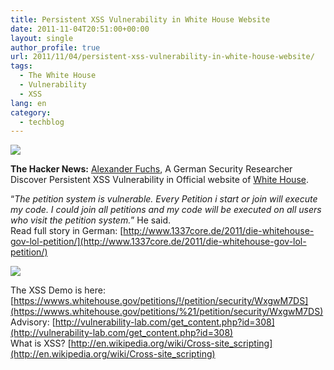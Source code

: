```yaml
---
title: Persistent XSS Vulnerability in White House Website
date: 2011-11-04T20:51:00+00:00
layout: single
author_profile: true
url: 2011/11/04/persistent-xss-vulnerability-in-white-house-website/
tags:
  - The White House
  - Vulnerability
  - XSS
lang: en
category: 
  - techblog
---
```

[![](http://2.bp.blogspot.com/-q-3kLstSLvY/TrVqLYHaziI/AAAAAAAAEQQ/bu1oR-hkRlY/s200/US-WhiteHouse-Logo%255B4%255D.png)](http://2.bp.blogspot.com/-q-3kLstSLvY/TrVqLYHaziI/AAAAAAAAEQQ/bu1oR-hkRlY/s1600/US-WhiteHouse-Logo%255B4%255D.png)

**The Hacker News:** [Alexander Fuchs](http://www.1337core.de/), A German Security Researcher Discover Persistent XSS Vulnerability in Official website of [White House](https://wwws.whitehouse.gov/petitions/%21/petition/security/WxgwM7DS).

“_The petition system is vulnerable. Every Petition i start or join will execute my code. I could join all petitions and my code will be executed on all users who visit the petition system._” He said.  
Read full story in German: [http://www.1337core.de/2011/die-whitehouse-gov-lol-petition/](http://www.1337core.de/2011/die-whitehouse-gov-lol-petition/)

[![](http://3.bp.blogspot.com/-ebCIE-kPVZg/TrRIIdrzlKI/AAAAAAAAEOY/plr95JS8BrI/s400/XSS2.PNG)](http://3.bp.blogspot.com/-ebCIE-kPVZg/TrRIIdrzlKI/AAAAAAAAEOY/plr95JS8BrI/s1600/XSS2.PNG)

The XSS Demo is here: [https://wwws.whitehouse.gov/petitions/!/petition/security/WxgwM7DS](https://wwws.whitehouse.gov/petitions/%21/petition/security/WxgwM7DS)  
Advisory: [http://vulnerability-lab.com/get_content.php?id=308](http://vulnerability-lab.com/get_content.php?id=308)  
What is XSS? [http://en.wikipedia.org/wiki/Cross-site_scripting](http://en.wikipedia.org/wiki/Cross-site_scripting)